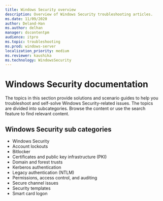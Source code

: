 ```yaml
---
title: Windows Security overview
description: Overview of Windows Security troubleshooting articles.
ms.date: 11/09/2020
author: Deland-Han
ms.author: delhan
manager: dscontentpm
audience: itpro
ms.topic: troubleshooting
ms.prod: windows-server
localization_priority: medium
ms.reviewer: kaushika
ms.technology: WindowsSecurity
---
```

# Windows Security documentation

The topics in this section provide solutions and scenario guides to help you troubleshoot and self-solve Windows Security-related issues. The topics are divided into subcategories. Browse the content or use the search feature to find relevant content.

## Windows Security sub categories

- Windows Security
- Account lockouts
- Bitlocker
- Certificates and public key infrastructure (PKI)
- Domain and forest trusts
- Kerberos authentication
- Legacy authentication (NTLM)
- Permissions, access control, and auditing
- Secure channel issues
- Security templates
- Smart card logon
